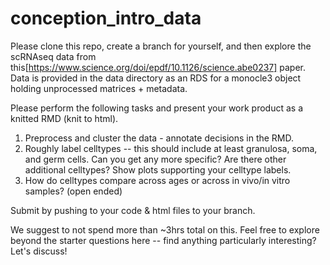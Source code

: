 # conception_intro_data

Please clone this repo, create a branch for yourself, and then explore the scRNAseq data from this[https://www.science.org/doi/epdf/10.1126/science.abe0237] paper. Data is provided in the data directory as an RDS for a monocle3 object holding unprocessed matrices + metadata. 

Please perform the following tasks and present your work product as a knitted RMD (knit to html). 
  1. Preprocess and cluster the data - annotate decisions in the RMD.
  2. Roughly label celltypes -- this should include at least granulosa, soma, and germ cells. Can you get any more specific? Are there other additional celltypes? Show plots supporting your celltype labels. 
  3. How do celltypes compare across ages or across in vivo/in vitro samples? (open ended) 

Submit by pushing to your code & html files to your branch. 

We suggest to not spend more than ~3hrs total on this. Feel free to explore beyond the starter questions here -- find anything particularly interesting? Let's discuss! 
